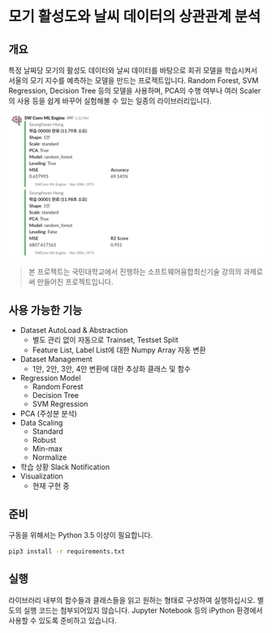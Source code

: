 # 모기 활성도와 날씨 데이터의 상관관계 분석

## 개요

특정 날짜당 모기의 활성도 데이터와 날씨 데이터를 바탕으로 회귀 모델을 학습시켜서 서울의 모기 지수를 예측하는 모델을 만드는 프로젝트입니다. Random Forest, SVM Regression, Decision Tree 등의 모델을 사용하며, PCA의 수행 여부나 여러 Scaler의 사용 등을 쉽게 바꾸어 실험해볼 수 있는 일종의 라이브러리입니다.

![Slack 실행 예제](./screenshot/result-example.png)

> 본 프로젝트는 국민대학교에서 진행하는 소프트웨어융합최신기술 강의의 과제로써 만들어진 프로젝트입니다.

## 사용 가능한 기능

* Dataset AutoLoad & Abstraction
  * 별도 관리 없이 자동으로 Trainset, Testset Split
  * Feature List, Label List에 대한 Numpy Array 자동 변환
* Dataset Management
  * 1안, 2안, 3안, 4안 변환에 대한 추상화 클래스 및 함수
* Regression Model
  * Random Forest
  * Decision Tree
  * SVM Regression
* PCA (주성분 분석)
* Data Scaling
  * Standard
  * Robust
  * Min-max
  * Normalize
* 학습 상황 Slack Notification
* Visualization
  * 현재 구현 중

## 준비

구동을 위해서는 Python 3.5 이상이 필요합니다.

```bash
pip3 install -r requirements.txt
```

## 실행

라이브러리 내부의 함수들과 클래스들을 읽고 원하는 형태로 구성하여 실행하십시오. 별도의 실행 코드는 첨부되어있지 않습니다. Jupyter Notebook 등의 iPython 환경에서 사용할 수 있도록 준비하고 있습니다.